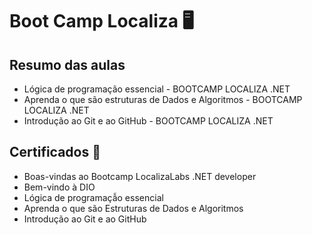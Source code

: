 # Boot Camp Localiza :desktop_computer:

## Resumo das aulas 

- Lógica de programação essencial - BOOTCAMP LOCALIZA .NET
-  Aprenda o que são estruturas de Dados e Algoritmos - BOOTCAMP LOCALIZA .NET
- Introdução ao Git e ao GitHub - BOOTCAMP LOCALIZA .NET

## Certificados :bookmark_tabs:

- Boas-vindas ao Bootcamp LocalizaLabs .NET developer
- Bem-vindo à DIO
- Lógica de programaçẫo essencial
- Aprenda o que são Estruturas de Dados e Algoritmos
- Introdução ao Git e ao GitHub

